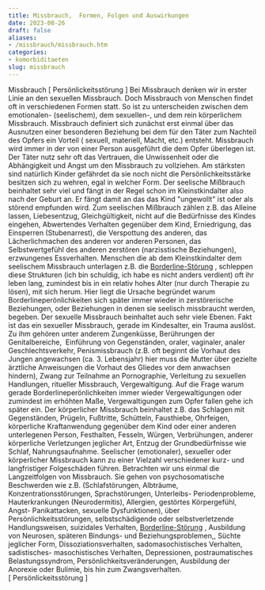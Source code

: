 ```yaml
---
title: Missbrauch,  Formen, Folgen und Auswirkungen
date: 2023-08-26
draft: false
aliases:
- /missbrauch/missbrauch.htm
categories:
- komorbiditaeten
slug: missbrauch
---
```

Missbrauch
[ Persönlickeitsstörung ]
Bei Missbrauch denken wir in erster Linie an
den sexuellen Missbrauch.
Doch Missbrauch von Menschen findet oft in
verschiedenen Formen statt. So ist zu unterscheiden zwischen dem emotionalen-
(seelischem), dem sexuellen-, und dem rein körperlichem Missbrauch.
Missbrauch definiert sich
zunächst erst einmal über das Ausnutzen einer besonderen Beziehung bei dem
für den Täter zum Nachteil des Opfers ein Vorteil ( sexuell, materiell, Macht,
etc.) entsteht.
Missbrauch wird immer in der von einer Person
ausgeführt die dem Opfer überlegen ist. Der Täter nutz sehr oft das Vertrauen,
die Unwissenheit oder die Abhängigkeit und Angst um den Missbrauch zu
vollziehen.
Am stärksten sind natürlich Kinder
gefährdet da sie noch nicht die Persönlichkeitsstärke besitzen sich zu
wehren, egal in welcher Form.
Der seelische Mißbrauch
beinhaltet sehr viel und fängt in der Regel schon im Kleinstkindalter also nach
der Geburt an. Er fängt damit an das das Kind "ungewollt" ist oder
als störend empfunden wird. Zum seelischen Mißbrauch zählen z.B. das Alleine
lassen, Liebesentzug, Gleichgültigkeit, nicht auf die Bedürfnisse des Kindes
eingehen, Abwertendes Verhalten gegenüber dem Kind, Erniedrigung, das
Einsperren (Stubenarrest), die Verspottung des anderen, das Lächerlichmachen
des anderen vor anderen Personen, das Selbstwertgefühl des anderen zerstören
(narzisstische Beziehungen), erzwungenes Essverhalten.
Menschen die ab dem Kleinstkindalter dem
seelischem Missbrauch unterlagen z.B. die [Borderline-Störung](https://borderliner.ch/bord/bord1/bord1.html) , schleppen diese
Strukturen (ich bin schuldig, ich habe es nicht anders verdient) oft ihr leben
lang, zumindest bis in ein relativ hohes Alter (nur durch Therapie zu
lösen), mit sich herum. Hier liegt die Ursache begründet warum
Borderlineperönlichkeiten sich später immer wieder in zerstörerische
Beziehungen, oder Beziehungen in denen sie seelisch missbraucht werden,
begeben.
Der sexuelle Missbrauch
beinhaltet auch sehr viele Ebenen. Fakt ist das ein sexueller Missbrauch, gerade
im Kindesalter, ein Trauma auslöst.
Zu ihm gehören unter anderem Zungenküsse,
Berührungen der Genitalbereiche,  Einführung von Gegenständen, oraler,
vaginaler, analer Geschlechtsverkehr, Penismissbrauch (z.B. oft beginnt die
Vorhaut des Jungen angewachsen (ca. 3. Lebensjahr) hier muss die Mutter über gezielte ärztliche Anweisungen die Vorhaut des Gliedes vor dem anwachsen
hindern),
Zwang zur Teilnahme an Pornographie, Verleitung zu sexuellen Handlungen, ritueller
Missbrauch, Vergewaltigung.
Auf die Frage warum gerade Borderlineperönlichkeiten
immer wieder Vergewaltigungen oder zumindest im erhöhten Maße, Vergewaltigungen zum Opfer fallen gehe ich später ein.
Der körperlicher
Missbrauch
beinhaltet z.B. das Schlagen
mit Gegenständen, Prügeln, Fußtritte, Schütteln, Fausthiebe,
Ohrfeigen, körperliche Kraftanwendung gegenüber dem Kind oder einer anderen
unterlegenen Person, Festhalten, Fesseln, Würgen, Verbrühungen, anderer
körperliche Verletzungen jeglicher Art, Entzug der Grundbedürfnisse wie
Schlaf, Nahrungsaufnahme.
Seelischer (emotionaler), sexueller oder körperlicher
Missbrauch kann zu
einer Vielzahl verschiedener kurz- und langfristiger Folgeschäden führen.
Betrachten wir uns einmal die Langzeitfolgen
von Missbrauch. Sie gehen von psychosomatische Beschwerden wie z.B. (Schlafstörungen,
Albträume, Konzentrationsstörungen, Sprachstörungen, Unterleibs-
Periodenprobleme, Hauterkrankungen (Neurodermitis), Allergien, gestörtes Körpergefühl, Angst- Panikattacken, sexuelle Dysfunktionen), über Persönlichkeitsstörungen, selbstschädigende oder
selbstverletzende Handlungsweisen, suizidales
Verhalten, [Borderline-Störung](https://borderliner.ch/bord/bord1/bord1.html) , Ausbildung von Neurosen, späteren Bindungs- und Beziehungsproblemen,, Süchte jeglicher Form,
Dissoziationsverhalten, sadomasochistisches Verhalten, sadistisches-
masochistisches Verhalten, Depressionen,
 postraumatisches
Belastungssyndrom,
Persönlichkeitsveränderungen, Ausbildung der Anorexie
oder Bulimie, bis hin zum Zwangsverhalten.
[ Persönlickeitsstörung ]
